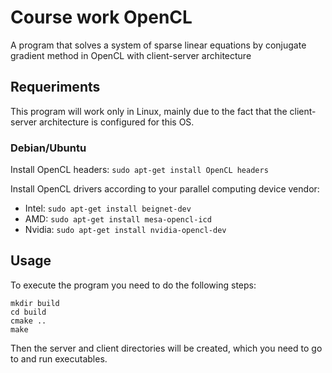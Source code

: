 # Course work OpenCL
A program that solves a system of sparse linear equations by conjugate gradient method in OpenCL with client-server architecture

## Requeriments
This program will work only in Linux, mainly due to the fact that the client-server architecture is configured for this OS.

### Debian/Ubuntu
Install OpenCL headers:
``
sudo apt-get install OpenCL headers
``

Install OpenCL drivers according to your parallel computing device vendor:

 - Intel: `sudo apt-get install beignet-dev`
 - AMD: `sudo apt-get install mesa-opencl-icd`
 - Nvidia: `sudo apt-get install nvidia-opencl-dev`

## Usage

To execute the program you need to do the following steps:

```
mkdir build
cd build
cmake ..
make
```
Then the server and client directories will be created, which you need to go to and run executables.
